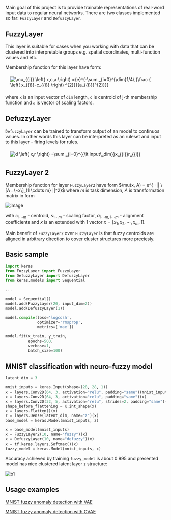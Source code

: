 Main goal of this project is to provide trainable representations of real-word input data to regular neural networks. 
There are two classes implemented so far: `FuzzyLayer` and `DefuzzyLayer`.

## FuzzyLayer

This layer is suitable for cases when you working with data that can be clustered into interpretable  groups e.g. spatial coordinates, multi-function values and etc.

Membership function for this layer have form:

<img id="image" src="http://mathurl.com/ybkw2ohp.png" alt="\mu_{{j}} \left( x,c,a \right) ={e}^{-\sum _{i=0}^{\dim}1/4\,{\frac {
 \left( x_{{i}}-c_{{i}} \right) ^{2}}{{a_{{i}}}^{2}}}}
" style="border: 0; padding: 1ex 2ex 1ex 2ex">

where `x` is an input vector of `dim` length, `c` is centroid of j-th membership function and `a` is vector of scaling factors.

## DefuzzyLayer

`DefuzzyLayer` can be trained to transform output of an model to continuos values. In other words this layer can be interpreted as an ruleset and input to this layer - firing levels for rules. 

<img id="image" src="http://mathurl.com/yabcgzn9.png" alt="d \left( x,r \right) =\sum _{i=0}^{{\it input\_dim}}x_{{i}}r_{{i}}" style="border: 0; padding: 1ex 2ex 1ex 2ex">

## FuzzyLayer 2

Membership function for layer `FuzzyLayer2` have form $\mu(x, A) = e^{ -|| \[A . \~x\]_{1 \cdots m} ||^2}$ where $m$ is task dimension,  $A$ is transformation matrix in form 

![image](https://user-images.githubusercontent.com/6205671/170839478-2c80ba81-1ea5-40c3-a9cb-350f4cf1f9d5.png)

with $c_{1\cdots m}$ - centroid, 
$s_{1\cdots m}$ - scaling factor, 
$a_{1\cdots m, 1\cdots m}$ - alignment coefficients and 
$x$ is an extended with $1$ vector 
$x = [x_1, x_2, \cdots, x_m, 1]$.

Main benefit of `FuzzyLayer2` over `FuzzyLayer` is that fuzzy centroids are aligned in arbitrary direction to cover cluster structures more preciesly.

## Basic sample

```python
import keras
from FuzzyLayer import FuzzyLayer
from DefuzzyLayer import DefuzzyLayer
from keras.models import Sequential

...

model = Sequential()
model.add(FuzzyLayer(20, input_dim=2))
model.add(DefuzzyLayer(1))

model.compile(loss='logcosh',
              optimizer='rmsprop',
              metrics=['mae'])

model.fit(x_train, y_train,
          epochs=500,
          verbose=1,
          batch_size=100)
```

## MNIST classification with neuro-fuzzy model

```python
latent_dim = 3

mnist_inputs = keras.Input(shape=(28, 28, 1))
x = layers.Conv2D(64, 3, activation="relu", padding="same")(mnist_inputs)
x = layers.Conv2D(64, 3, activation="relu", padding="same")(x)
x = layers.Conv2D(32, 5, activation="relu", strides=2, padding="same")(x)
shape_before_flattening = K.int_shape(x)
x = layers.Flatten()(x)
z = layers.Dense(latent_dim, name="z")(x)
base_model = keras.Model(mnist_inputs, z)

x = base_model(mnist_inputs)
x = FuzzyLayer2(10, name="fuzzy")(x)
x = DefuzzyLayer(10, name="defuzzy")(x)
x = tf.keras.layers.Softmax()(x)
fuzzy_model = keras.Model(mnist_inputs, x)
```

Accuracy achieved by training `fuzzy_model` is about 0.995 and presented model has nice clustered latent layer `z` structure:

![b1](https://user-images.githubusercontent.com/6205671/173923018-b2edecfe-dcab-4da7-83e8-9eb79fd61b36.png)

## Usage examples

[MNIST fuzzy anomaly detection with VAE](https://github.com/kenoma/KerasFuzzy/blob/master/KerasFuzzy/experiments/digit-recognizer-anomaly-detection-fae.ipynb)

[MNIST fuzzy anomaly detection with CVAE](https://github.com/kenoma/KerasFuzzy/blob/master/KerasFuzzy/experiments/digit-recognizer-anomaly-detection.ipynb)
